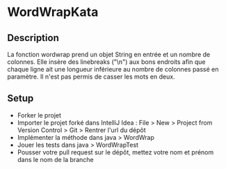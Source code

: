 # WordWrapKata

## Description
La fonction wordwrap prend un objet String en entrée et un nombre de colonnes.
Elle insère des linebreaks ("\n") aux bons endroits afin que chaque ligne ait une longueur inférieure au nombre de colonnes passé en paramètre.
Il n'est pas permis de casser les mots en deux.

## Setup
  - Forker le projet
  - Importer le projet forké dans IntelliJ Idea : File > New > Project from Version Control > Git > Rentrer l'url du dépôt
  - Implémenter la méthode dans java > WordWrap
  - Jouer les tests dans java > WordWrapTest
  - Pousser votre pull request sur le dépôt, mettez votre nom et prénom dans le nom de la branche
